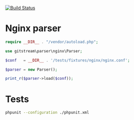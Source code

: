 [![Build Status](https://travis-ci.org/gitstream/nginx-parser.svg)](https://travis-ci.org/gitstream/nginx-parser)

Nginx parser
============

```php
require __DIR__ . "/vendor/autoload.php";

use gitstream\parser\nginx\Parser;

$conf   = __DIR__ . '/tests/fixtures/nginx/nginx.conf';

$parser = new Parser();

print_r($parser->load($conf));
```

Tests
=====

```sh
phpunit --configuration ./phpunit.xml
```
